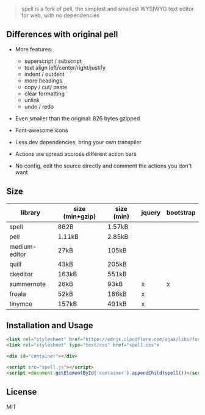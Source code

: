 > spell is a fork of pell, the simplest and smallest WYSIWYG text editor for web, with no dependencies

## Differences with original pell

- More features: 
    - superscript / subscript
    - text align left/center/right/justify
    - indent / outdent
    - more headings
    - copy / cut/ paste
    - clear formatting
    - unlink
    - undo / redo

- Even smaller than the original: 826 bytes gzipped
- Font-awesome icons
- Less dev dependencies, bring your own transpiler
- Actions are spread accross different action bars
- No config, edit the source directly and comment the actions you don't want


## Size

| library       | size (min+gzip) | size (min) | jquery | bootstrap |
|---------------|-----------------|------------|--------|-----------|
| spell         | 862B            | 1.57kB     |        |           |
| pell          | 1.11kB          | 2.85kB     |        |           |
| medium-editor | 27kB            | 105kB      |        |           |
| quill         | 43kB            | 205kB      |        |           |
| ckeditor      | 163kB           | 551kB      |        |           |
| summernote    | 26kB            | 93kB       | x      | x         |
| froala        | 52kB            | 186kB      | x      |           |
| tinymce       | 157kB           | 491kB      | x      |           |

## Installation and Usage

```html
<link rel="stylesheet" href="https://cdnjs.cloudflare.com/ajax/libs/font-awesome/4.7.0/css/font-awesome.css">
<link rel="stylesheet" type="text/css" href="spell.css">

<div id="container"></div>

<script src="spell.js"></script>
<script >document.getElementById('container').appendChild(spell())</script>
```

## License

MIT

